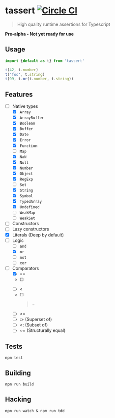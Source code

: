 # tassert [![Circle CI](https://circleci.com/gh/bcherny/tassert/tree/master.svg?style=svg)](https://circleci.com/gh/bcherny/tassert/tree/master)

> High quality runtime assertions for Typescript

**Pre-alpha - Not yet ready for use**

## Usage

```ts
import {default as t} from 'tassert'

t(42, t.number)
t('foo', t.string)
t(99, t.or(t.number, t.string))
```

## Features

- [ ] Native types
  - [x] `Array`
  - [x] `ArrayBuffer`
  - [x] `Boolean`
  - [x] `Buffer`
  - [x] `Date`
  - [x] `Error`
  - [x] `Function`
  - [ ] `Map`
  - [x] `NaN`
  - [x] `Null`
  - [x] `Number`
  - [x] `Object`
  - [x] `RegExp`
  - [ ] `Set`
  - [x] `String`
  - [x] `Symbol`
  - [x] `TypedArray`
  - [x] `Undefined`
  - [ ] `WeakMap`
  - [ ] `WeakSet`
- [ ] Constructors
- [ ] Lazy constructors
- [x] Literals (Deep by default)
- [ ] Logic
  - [ ] `and`
  - [x] `or`
  - [ ] `not`
  - [ ] `xor`
- [ ] Comparators
  - [x] ==
  - [ ] >
  - [ ] <
  - [ ] >=
  - [ ] <=
  - [ ] :> (Superset of)
  - [ ] <: (Subset of)
  - [ ] ~= (Structurally equal)

## Tests

`npm test`

## Building

`npm run build`

## Hacking

`npm run watch & npm run tdd`
